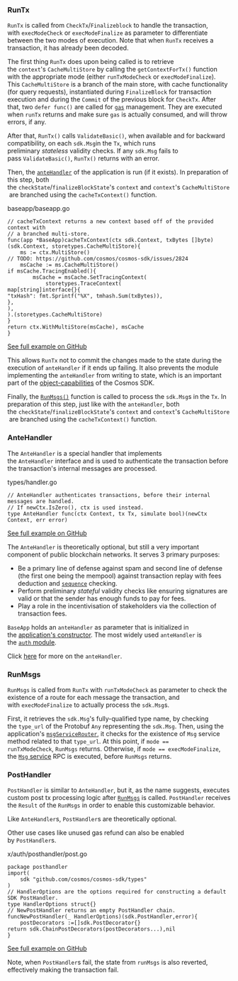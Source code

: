 ### RunTx[​](https://docs.cosmos.network/v0.50/learn/advanced/baseapp#runtx "Direct link to RunTx")

`RunTx` is called from `CheckTx`/`Finalizeblock` to handle the transaction, with `execModeCheck` or `execModeFinalize` as parameter to differentiate between the two modes of execution. Note that when `RunTx` receives a transaction, it has already been decoded.

The first thing `RunTx` does upon being called is to retrieve the `context`'s `CacheMultiStore` by calling the `getContextForTx()` function with the appropriate mode (either `runTxModeCheck` or `execModeFinalize`). This `CacheMultiStore` is a branch of the main store, with cache functionality (for query requests), instantiated during `FinalizeBlock` for transaction execution and during the `Commit` of the previous block for `CheckTx`. After that, two `defer func()` are called for [`gas`](https://docs.cosmos.network/v0.50/learn/beginner/gas-fees) management. They are executed when `runTx` returns and make sure `gas` is actually consumed, and will throw errors, if any.

After that, `RunTx()` calls `ValidateBasic()`, when available and for backward compatibility, on each `sdk.Msg`in the `Tx`, which runs preliminary *stateless* validity checks. If any `sdk.Msg` fails to pass `ValidateBasic()`, `RunTx()` returns with an error.

Then, the [`anteHandler`](https://docs.cosmos.network/v0.50/learn/advanced/baseapp#antehandler) of the application is run (if it exists). In preparation of this step, both the `checkState`/`finalizeBlockState`'s `context` and `context`'s `CacheMultiStore` are branched using the `cacheTxContext()` function.

baseapp/baseapp.go
```
// cacheTxContext returns a new context based off of the provided context with
// a branched multi-store.
func(app *BaseApp)cacheTxContext(ctx sdk.Context, txBytes []byte)(sdk.Context, storetypes.CacheMultiStore){
	ms := ctx.MultiStore()
// TODO: https://github.com/cosmos/cosmos-sdk/issues/2824
	msCache := ms.CacheMultiStore()
if msCache.TracingEnabled(){
		msCache = msCache.SetTracingContext(
			storetypes.TraceContext(
map[string]interface{}{
"txHash": fmt.Sprintf("%X", tmhash.Sum(txBytes)),
},
),
).(storetypes.CacheMultiStore)
}
return ctx.WithMultiStore(msCache), msCache
}

```

[See full example on GitHub](https://github.com/cosmos/cosmos-sdk/blob/v0.50.0-alpha.0/baseapp/baseapp.go#L663-L680)

This allows `RunTx` not to commit the changes made to the state during the execution of `anteHandler` if it ends up failing. It also prevents the module implementing the `anteHandler` from writing to state, which is an important part of the [object-capabilities](https://docs.cosmos.network/v0.50/learn/advanced/ocap) of the Cosmos SDK.

Finally, the [`RunMsgs()`](https://docs.cosmos.network/v0.50/learn/advanced/baseapp#runmsgs) function is called to process the `sdk.Msg`s in the `Tx`. In preparation of this step, just like with the `anteHandler`, both the `checkState`/`finalizeBlockState`'s `context` and `context`'s `CacheMultiStore` are branched using the `cacheTxContext()` function.

### AnteHandler[​](https://docs.cosmos.network/v0.50/learn/advanced/baseapp#antehandler "Direct link to AnteHandler")

The `AnteHandler` is a special handler that implements the `AnteHandler` interface and is used to authenticate the transaction before the transaction's internal messages are processed.

types/handler.go
```
// AnteHandler authenticates transactions, before their internal messages are handled.
// If newCtx.IsZero(), ctx is used instead.
type AnteHandler func(ctx Context, tx Tx, simulate bool)(newCtx Context, err error)

```

[See full example on GitHub](https://github.com/cosmos/cosmos-sdk/blob/v0.50.0-alpha.0/types/handler.go#L6-L8)

The `AnteHandler` is theoretically optional, but still a very important component of public blockchain networks. It serves 3 primary purposes:

-   Be a primary line of defense against spam and second line of defense (the first one being the mempool) against transaction replay with fees deduction and [`sequence`](https://docs.cosmos.network/v0.50/learn/advanced/transactions#transaction-generation) checking.
-   Perform preliminary *stateful* validity checks like ensuring signatures are valid or that the sender has enough funds to pay for fees.
-   Play a role in the incentivisation of stakeholders via the collection of transaction fees.

`BaseApp` holds an `anteHandler` as parameter that is initialized in the [application's constructor](https://docs.cosmos.network/v0.50/learn/beginner/app-anatomy#application-constructor). The most widely used `anteHandler` is the [`auth` module](https://github.com/cosmos/cosmos-sdk/blob/v0.50.0-alpha.0/x/auth/ante/ante.go).

Click [here](https://docs.cosmos.network/v0.50/learn/beginner/gas-fees#antehandler) for more on the `anteHandler`.

### RunMsgs[​](https://docs.cosmos.network/v0.50/learn/advanced/baseapp#runmsgs "Direct link to RunMsgs")

`RunMsgs` is called from `RunTx` with `runTxModeCheck` as parameter to check the existence of a route for each message the transaction, and with `execModeFinalize` to actually process the `sdk.Msg`s.

First, it retrieves the `sdk.Msg`'s fully-qualified type name, by checking the `type_url` of the Protobuf `Any` representing the `sdk.Msg`. Then, using the application's [`msgServiceRouter`](https://docs.cosmos.network/v0.50/learn/advanced/baseapp#msg-service-router), it checks for the existence of `Msg` service method related to that `type_url`. At this point, if `mode == runTxModeCheck`, `RunMsgs` returns. Otherwise, if `mode == execModeFinalize`, the [`Msg` service](https://docs.cosmos.network/v0.50/build/building-modules/msg-services) RPC is executed, before `RunMsgs` returns.

### PostHandler[​](https://docs.cosmos.network/v0.50/learn/advanced/baseapp#posthandler "Direct link to PostHandler")

`PostHandler` is similar to `AnteHandler`, but it, as the name suggests, executes custom post tx processing logic after [`RunMsgs`](https://docs.cosmos.network/v0.50/learn/advanced/baseapp#runmsgs) is called. `PostHandler` receives the `Result` of the `RunMsgs` in order to enable this customizable behavior.

Like `AnteHandler`s, `PostHandler`s are theoretically optional.

Other use cases like unused gas refund can also be enabled by `PostHandler`s.

x/auth/posthandler/post.go
```
package posthandler
import(
	sdk "github.com/cosmos/cosmos-sdk/types"
)
// HandlerOptions are the options required for constructing a default SDK PostHandler.
type HandlerOptions struct{}
// NewPostHandler returns an empty PostHandler chain.
funcNewPostHandler(_ HandlerOptions)(sdk.PostHandler,error){
	postDecorators :=[]sdk.PostDecorator{}
return sdk.ChainPostDecorators(postDecorators...),nil
}

```

[See full example on GitHub](https://github.com/cosmos/cosmos-sdk/blob/v0.50.0-alpha.0/x/auth/posthandler/post.go#L1-L15)

Note, when `PostHandler`s fail, the state from `runMsgs` is also reverted, effectively making the transaction fail.